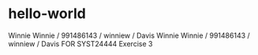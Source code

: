 # hello-world
Winnie Winnie / 991486143 / winniew / Davis
Winnie Winnie / 991486143 / winniew / Davis FOR SYST24444 Exercise 3
